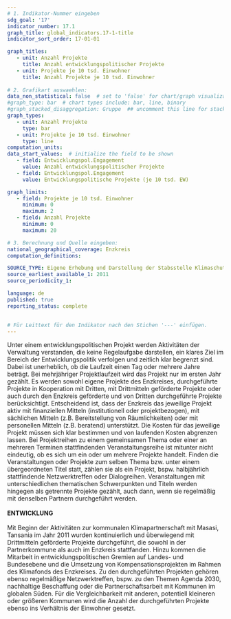 ```yaml
---
# 1. Indikator-Nummer eingeben 
sdg_goal: '17'
indicator_number: 17.1
graph_title: global_indicators.17-1-title
indicator_sort_order: 17-01-01

graph_titles:
   - unit: Anzahl Projekte
     title: Anzahl entwicklungspolitischer Projekte
   - unit: Projekte je 10 tsd. Einwohner
     title: Anzahl Projekte je 10 tsd. Einwohner
     
# 2. Grafikart auswaehlen: 
data_non_statistical: false  # set to 'false' for chart/graph visualization 
#graph_type: bar  # chart types include: bar, line, binary 
#graph_stacked_disaggregation: Gruppe  ## uncomment this line for stacked bars. eplace 'Geschlecht' with the field of aggregation. 
graph_types:
   - unit: Anzahl Projekte
     type: bar
   - unit: Projekte je 10 tsd. Einwohner
     type: line
computation_units: 
data_start_values:  # initialize the field to be shown  
   - field: Entwicklungspol.Engagement 
     value: Anzahl entwicklungspolitischer Projekte
   - field: Entwicklungspol.Engagement 
     value: Entwicklungspolitische Projekte (je 10 tsd. EW)

graph_limits:
   - field: Projekte je 10 tsd. Einwohner
     minimum: 0
     maximum: 2
   - field: Anzahl Projekte
     minimum: 0
     maximum: 20

# 3. Berechnung und Quelle eingeben: 
national_geographical_coverage: Enzkreis
computation_definitions: 

SOURCE_TYPE: Eigene Erhebung und Darstellung der Stabsstelle Klimaschutz und Kreisentwicklung des Enzkreises
source_earliest_available_1: 2011
source_periodicity_1: 

language: de   
published: true 
reporting_status: complete
 
 
# Für Leittext für den Indikator nach den Stichen '---' einfügen. 
---
```

Unter einem entwicklungspolitischen Projekt werden Aktivitäten der Verwaltung verstanden, die keine Regelaufgabe darstellen, ein klares Ziel im Bereich der Entwicklungspolitik verfolgen und zeitlich klar begrenzt sind. Dabei ist unerheblich, ob die Laufzeit einen Tag oder mehrere Jahre beträgt. Bei mehrjähriger Projektlaufzeit wird das Projekt nur im ersten Jahr gezählt. Es werden sowohl eigene Projekte des Enzkreises, durchgeführte Projekte in Kooperation mit Dritten, mit Drittmitteln geförderte Projekte oder auch durch den Enzkreis geförderte und von Dritten durchgeführte Projekte berücksichtigt. Entscheidend ist, dass der Enzkreis das jeweilige Projekt aktiv mit finanziellen Mitteln (institutionell oder projektbezogen), mit sächlichen Mitteln (z.B. Bereitstellung von Räumlichkeiten) oder mit personellen Mitteln (z.B. beratend) unterstützt. Die Kosten für das jeweilige Projekt müssen sich klar bestimmen und von laufenden Kosten abgrenzen lassen. Bei Projektreihen zu einem gemeinsamen Thema oder einer an mehreren Terminen stattfindenden Veranstaltungsreihe ist mitunter nicht eindeutig, ob es sich um ein oder um mehrere Projekte handelt. Finden die Veranstaltungen oder Projekte zum selben Thema bzw. unter einem übergeordneten Titel statt, zählen sie als ein Projekt, bspw. halbjährlich stattfindende Netzwerktreffen oder Dialogreihen. Veranstaltungen mit unterschiedlichen thematischen Schwerpunkten und Titeln werden hingegen als getrennte Projekte gezählt, auch dann, wenn sie regelmäßig mit denselben Partnern durchgeführt werden. <br>
<br>
**ENTWICKLUNG** <br>
<br>
Mit Beginn der Aktivitäten zur kommunalen Klimapartnerschaft mit Masasi, Tansania im Jahr 2011 wurden kontinuierlich und überwiegend mit Drittmitteln geförderte Projekte durchgeführt, die sowohl in der Partnerkommune als auch im Enzkreis stattfanden. Hinzu kommen die Mitarbeit in entwicklungspolitischen Gremien auf Landes- und Bundesebene und die Umsetzung von Kompensationsprojekten im Rahmen des Klimafonds des Enzkreises. Zu den durchgeführten Projekten gehören ebenso regelmäßige Netzwerktreffen, bspw. zu den Themen Agenda 2030, nachhaltige Beschaffung oder die Partnerschaftsarbeit mit Kommunen im globalen Süden. Für die Vergleichbarkeit mit anderen, potentiell kleineren oder größeren Kommunen wird die Anzahl der durchgeführten Projekte ebenso ins Verhältnis der Einwohner gesetzt.
